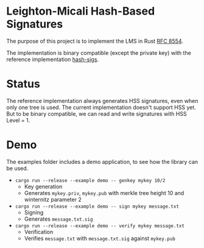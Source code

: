 # Leighton-Micali Hash-Based Signatures
The purpose of this project is to implement the LMS in Rust [RFC 8554](https://datatracker.ietf.org/doc/html/rfc8554).

The implementation is binary compatible (except the private key) with the reference implementation [hash-sigs](https://github.com/cisco/hash-sigs).

# Status
The reference implementation always generates HSS signatures, even when only one tree is used. The current implementation doesn't support HSS yet. But to be binary compatible, we can read and write signatures with HSS Level = 1.

# Demo
The examples folder includes a demo application, to see how the library can be used.

* `cargo run --release --example demo -- genkey mykey 10/2`
    * Key generation
    * Generates `mykey.priv`, `mykey.pub` with merkle tree height 10 and winternitz parameter 2
* `cargo run --release --example demo -- sign mykey message.txt`
    * Signing
    * Generates `message.txt.sig`
* `cargo run --release --example demo -- verify mykey message.txt`
    * Verification
    * Verifies `message.txt` with `message.txt.sig` against `mykey.pub`